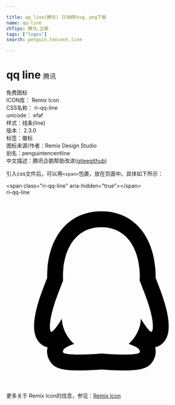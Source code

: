 ```yaml
---

title: qq line(腾讯) ICON转svg、png下载
name: qq-line
zhTips: 腾讯,企鹅
tags: ["logos"]
search: penguin,tencent,line

---
```


# qq line  <small style="font-size: 60%;font-weight: 100">腾讯</small>


<div class="detail-page">
<p>
<span><span class="badge-success badge">免费图标</span> </span>
<br/>
<span>
ICON库：
<span class="badge-secondary badge">Remix Icon</span> 
</span>
<br/>
<span>
CSS名称：
<span class="badge-secondary badge">ri-qq-line</span> 
</span>
<br/>
<span>
unicode：
<span class="badge-secondary badge">efaf</span> 
<copy-btn content='efaf' btn-title=""></copy-btn>
<copy-btn :content='String.fromCodePoint(parseInt("efaf", 16))' btn-title="复制U"></copy-btn>
</span><br/><span>样式：<span class="badge-light badge">线条(line)</span></span>
<br/>
<span>
版本：
<span class="badge-secondary badge">2.3.0</span> 
</span><br/><span>标签：<span class="badge-light badge"><router-link to="/tags/logos.html">徽标</router-link></span></span>
<br/>
<span>图标来源/作者：<span class="badge-light badge">Remix Design Studio</span></span> 
<br/>
<span>别名：<span class="badge-light badge">penguin</span><span class="badge-light badge">tencent</span><span class="badge-light badge">line</span></span><br/><span class="zh-detail">中文描述：<span class="badge-primary badge">腾讯</span><span class="badge-primary badge">企鹅</span><span class="help-link"><span>帮助改进</span>(<a href="https://gitee.com/liuwave/icon-helper/edit/master/json/remix/logos/qq-line.json" target="_blank" rel="noopener noreferrer">gitee</a><a href="https://github.com/liuwave/icon-helper/edit/master/json/remix/logos/qq-line.json" target="_blank" rel="noopener noreferrer">github</a></span>)</span><br/>
</p>
</div>
<div class="alert alert-dark">
  <i class="ri-qq-line ri-xs"></i>
  <i class="ri-qq-line ri-sm"></i>
  <i class="ri-qq-line ri-lg"></i>
  <i class="ri-qq-line ri-2x"></i>
  <i class="ri-qq-line ri-3x"></i>
  <i class="ri-qq-line ri-5x"></i>
  <i class="ri-qq-line ri-7x"></i>
</div>
<div>
  <p>引入css文件后，可以用<code>&lt;span&gt;</code>包裹，放在页面中。具体如下所示：    
  </p>
  <div class="alert alert-primary" style="font-size: 14px">
    &lt;span class="ri-qq-line" aria-hidden="true"&gt;&lt;/span&gt;
    <copy-btn content='<span class="ri-qq-line" aria-hidden="true"></span>'></copy-btn>
  </div>
  <div class="alert alert-secondary">
    <i class="ri-qq-line"
    style="font-size: 24px"
    aria-hidden="true"></i> ri-qq-line
    <copy-btn content="ri-qq-line" btn-title="复制图标名称"></copy-btn>
  </div>
</div>
<div id="svg" class="svg-wrap">
<svg xmlns="http://www.w3.org/2000/svg" viewBox="0 0 24 24">
    <g>
        <path fill="none" d="M0 0h24v24H0z"/>
        <path fill-rule="nonzero" d="M17.535 12.514l-.696-1.796c0-.021.01-.375.01-.558C16.848 7.088 15.446 4 12 4c-3.446 0-4.848 3.088-4.848 6.16 0 .183.009.537.01.558l-.696 1.796c-.19.515-.38 1.05-.517 1.51-.657 2.189-.444 3.095-.282 3.115.348.043 1.354-1.648 1.354-1.648 0 .98.488 2.258 1.542 3.18-.394.127-.878.32-1.188.557-.28.214-.245.431-.194.52.22.385 3.79.245 4.82.125 1.03.12 4.599.26 4.82-.126.05-.088.085-.305-.194-.519-.311-.237-.795-.43-1.19-.556 1.055-.923 1.542-2.202 1.542-3.181 0 0 1.007 1.691 1.355 1.648.162-.02.378-.928-.283-3.116-.14-.463-.325-.994-.516-1.509zm1.021 8.227c-.373.652-.833.892-1.438 1.057-.24.065-.498.108-.794.138-.44.045-.986.065-1.613.064a33.23 33.23 0 0 1-2.71-.116c-.692.065-1.785.114-2.71.116a16.07 16.07 0 0 1-1.614-.064 4.928 4.928 0 0 1-.793-.138c-.605-.164-1.065-.405-1.44-1.059a2.274 2.274 0 0 1-.239-1.652c-.592-.132-1.001-.483-1.279-.911a2.43 2.43 0 0 1-.309-.71 4.028 4.028 0 0 1-.116-1.106c.013-.785.187-1.762.532-2.912.14-.466.327-1.008.568-1.655l.553-1.43a15.496 15.496 0 0 1-.002-.203C5.152 5.605 7.588 2 12 2c4.413 0 6.848 3.605 6.848 8.16l-.001.203.553 1.43.01.026c.225.606.413 1.153.556 1.626.348 1.15.522 2.129.535 2.916.007.407-.03.776-.118 1.108-.066.246-.161.48-.31.708-.276.427-.684.776-1.277.91.13.554.055 1.14-.24 1.654z"/>
    </g>
</svg>

</div>
<detail full-name='ri-qq-line'></detail>
    
<div><p>更多关于  Remix Icon的信息，参见：<a target="_blank" href="https://iconhelper.cn/remix.html">Remix Icon</a>
</p></div>
